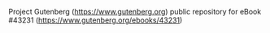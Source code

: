 Project Gutenberg (https://www.gutenberg.org) public repository for eBook #43231 (https://www.gutenberg.org/ebooks/43231)
